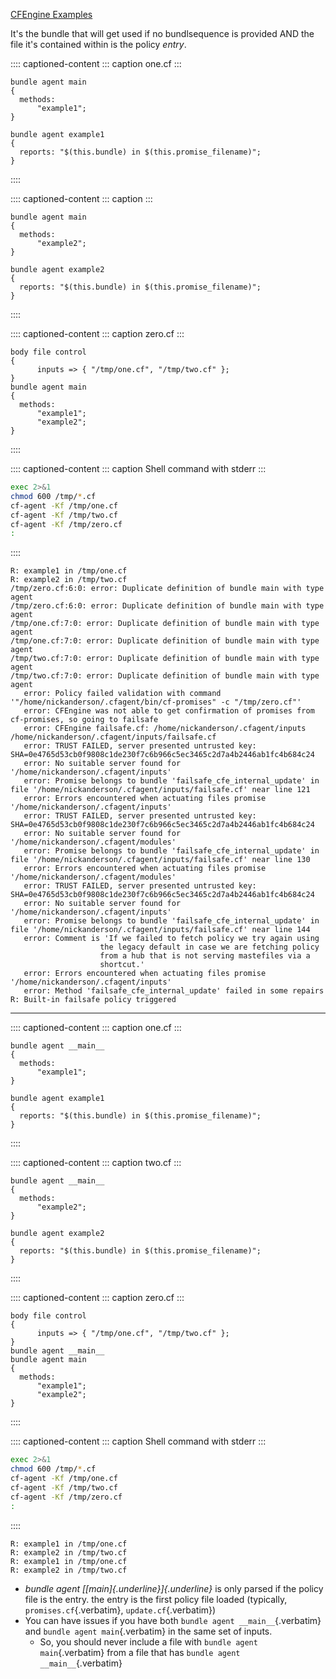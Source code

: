[CFEngine Examples](id:38277465-771a-4db4-983a-8dfd434b1aff)

It\'s the bundle that will get used if no bundlsequence is provided AND
the file it\'s contained within is the policy *entry*.

:::: captioned-content
::: caption
one.cf
:::

``` {.cfengine3 include-stdlib="t" log-level="info" exports="both"}
bundle agent main
{
  methods:
      "example1";
}

bundle agent example1
{
  reports: "$(this.bundle) in $(this.promise_filename)";
}
```
::::

:::: captioned-content
::: caption
:::

``` {.cfengine3 include-stdlib="t" log-level="info" exports="both"}
bundle agent main
{
  methods:
      "example2";
}

bundle agent example2
{
  reports: "$(this.bundle) in $(this.promise_filename)";
}
```
::::

:::: captioned-content
::: caption
zero.cf
:::

``` {.cfengine3 include-stdlib="t" log-level="info" exports="both"}
body file control
{
      inputs => { "/tmp/one.cf", "/tmp/two.cf" };
}
bundle agent main
{
  methods:
      "example1";
      "example2";
}
```
::::

:::: captioned-content
::: caption
Shell command with stderr
:::

``` {.bash org-language="sh" results="output" exports="both"}
exec 2>&1
chmod 600 /tmp/*.cf
cf-agent -Kf /tmp/one.cf
cf-agent -Kf /tmp/two.cf
cf-agent -Kf /tmp/zero.cf
:
```
::::

``` example
R: example1 in /tmp/one.cf
R: example2 in /tmp/two.cf
/tmp/zero.cf:6:0: error: Duplicate definition of bundle main with type agent
/tmp/zero.cf:6:0: error: Duplicate definition of bundle main with type agent
/tmp/one.cf:7:0: error: Duplicate definition of bundle main with type agent
/tmp/one.cf:7:0: error: Duplicate definition of bundle main with type agent
/tmp/two.cf:7:0: error: Duplicate definition of bundle main with type agent
/tmp/two.cf:7:0: error: Duplicate definition of bundle main with type agent
   error: Policy failed validation with command '"/home/nickanderson/.cfagent/bin/cf-promises" -c "/tmp/zero.cf"'
   error: CFEngine was not able to get confirmation of promises from cf-promises, so going to failsafe
   error: CFEngine failsafe.cf: /home/nickanderson/.cfagent/inputs /home/nickanderson/.cfagent/inputs/failsafe.cf
   error: TRUST FAILED, server presented untrusted key: SHA=0e4765d53cb0f9808c1de230f7c6b966c5ec3465c2d7a4b2446ab1fc4b684c24
   error: No suitable server found for '/home/nickanderson/.cfagent/inputs'
   error: Promise belongs to bundle 'failsafe_cfe_internal_update' in file '/home/nickanderson/.cfagent/inputs/failsafe.cf' near line 121
   error: Errors encountered when actuating files promise '/home/nickanderson/.cfagent/inputs'
   error: TRUST FAILED, server presented untrusted key: SHA=0e4765d53cb0f9808c1de230f7c6b966c5ec3465c2d7a4b2446ab1fc4b684c24
   error: No suitable server found for '/home/nickanderson/.cfagent/modules'
   error: Promise belongs to bundle 'failsafe_cfe_internal_update' in file '/home/nickanderson/.cfagent/inputs/failsafe.cf' near line 130
   error: Errors encountered when actuating files promise '/home/nickanderson/.cfagent/modules'
   error: TRUST FAILED, server presented untrusted key: SHA=0e4765d53cb0f9808c1de230f7c6b966c5ec3465c2d7a4b2446ab1fc4b684c24
   error: No suitable server found for '/home/nickanderson/.cfagent/inputs'
   error: Promise belongs to bundle 'failsafe_cfe_internal_update' in file '/home/nickanderson/.cfagent/inputs/failsafe.cf' near line 144
   error: Comment is 'If we failed to fetch policy we try again using
                    the legacy default in case we are fetching policy
                    from a hub that is not serving mastefiles via a
                    shortcut.'
   error: Errors encountered when actuating files promise '/home/nickanderson/.cfagent/inputs'
   error: Method 'failsafe_cfe_internal_update' failed in some repairs
R: Built-in failsafe policy triggered
```

------------------------------------------------------------------------

:::: captioned-content
::: caption
one.cf
:::

``` {.cfengine3 include-stdlib="t" log-level="info" exports="both" tangle="/tmp/one.cf"}
bundle agent __main__
{
  methods:
      "example1";
}

bundle agent example1
{
  reports: "$(this.bundle) in $(this.promise_filename)";
}
```
::::

:::: captioned-content
::: caption
two.cf
:::

``` {.cfengine3 include-stdlib="t" log-level="info" exports="both" tangle="/tmp/two.cf"}
bundle agent __main__
{
  methods:
      "example2";
}

bundle agent example2
{
  reports: "$(this.bundle) in $(this.promise_filename)";
}
```
::::

:::: captioned-content
::: caption
zero.cf
:::

``` {.cfengine3 include-stdlib="t" log-level="info" exports="both"}
body file control
{
      inputs => { "/tmp/one.cf", "/tmp/two.cf" };
}
bundle agent __main__
bundle agent main
{
  methods:
      "example1";
      "example2";
}
```
::::

:::: captioned-content
::: caption
Shell command with stderr
:::

``` {.bash org-language="sh" results="output" exports="both"}
exec 2>&1
chmod 600 /tmp/*.cf
cf-agent -Kf /tmp/one.cf
cf-agent -Kf /tmp/two.cf
cf-agent -Kf /tmp/zero.cf
:
```
::::

``` example
R: example1 in /tmp/one.cf
R: example2 in /tmp/two.cf
R: example1 in /tmp/one.cf
R: example2 in /tmp/two.cf
```

- *bundle agent [[main]{.underline}]{.underline}* is only parsed if the
  policy file is the entry. the entry is the first policy file loaded
  (typically, `promises.cf`{.verbatim}, `update.cf`{.verbatim})
- You can have issues if you have both
  `bundle agent __main__`{.verbatim} and `bundle agent main`{.verbatim}
  in the same set of inputs.
  - So, you should never include a file with
    `bundle agent main`{.verbatim} from a file that has
    `bundle agent __main__`{.verbatim}
